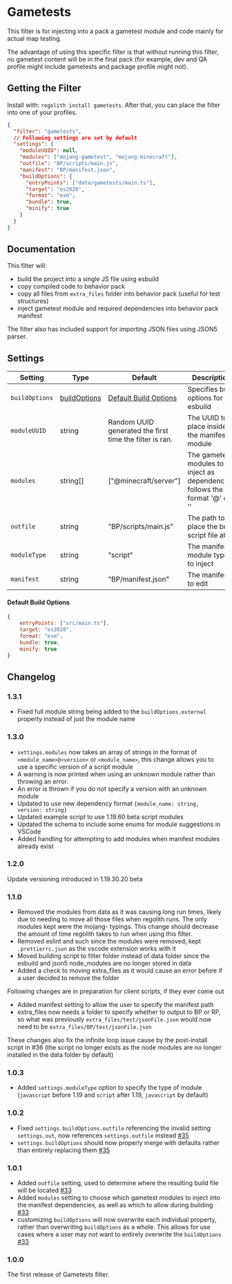 # Gametests

This filter is for injecting into a pack a gametest module and code mainly for actual map testing.

The advantage of using this specific filter is that without running this filter, no gametest content will be in the final pack (for example, dev and QA profile might include gametests and package profile might not).

## Getting the Filter

Install with: `regolith install gametests`. After that, you can place the filter into one of your profiles.

```json
{
  "filter": "gametests",
  // Following settings are set by default
  "settings": {
    "moduleUUID": null,
    "modules": ["mojang-gametest", "mojang-minecraft"],
    "outfile": "BP/scripts/main.js",
    "manifest": "BP/manifest.json",
    "buildOptions": {
      "entryPoints": ["data/gametests/main.ts"],
      "target": "es2020",
      "format": "esm",
      "bundle": true,
      "minify": true
    }
  }
}
```

## Documentation

This filter will:

- build the project into a single JS file using esbuild
- copy compiled code to behavior pack
- copy all files from `extra_files` folder into behavior pack (useful for test structures)
- inject gametest module and required dependencies into behavior pack manifest

The filter also has included support for importing JSON files using JSON5 parser.

## Settings

| Setting        | Type                                                     | Default                                                 | Description                                                                                           |
| -------------- | -------------------------------------------------------- | ------------------------------------------------------- | ----------------------------------------------------------------------------------------------------- |
| `buildOptions` | [buildOptions](https://esbuild.github.io/api/#build-api) | [Default Build Options](#default-build-options)         | Specifies build options for esbuild                                                                   |
| `moduleUUID`   | string                                                   | Random UUID generated the first time the filter is ran. | The UUID to place inside the manifest module                                                          |
| `modules`      | string[]                                                 | ["@minecraft/server"]                                   | The gametest modules to inject as dependencies, follows the format '<module>@<version>' or '<module>' |
| `outfile`      | string                                                   | "BP/scripts/main.js"                                    | The path to place the built script file at                                                            |
| `moduleType`   | string                                                   | "script"                                                | The manifest module type to inject                                                                    |
| `manifest`     | string                                                   | "BP/manifest.json"                                      | The manifest to edit                                                                                  |

#### Default Build Options

```js
{
    entryPoints: ["src/main.ts"],
    target: "es2020",
    format: "esm",
    bundle: true,
    minify: true
}
```

## Changelog

### 1.3.1

- Fixed full module string being added to the `buildOptions.external` property instead of just the module name

### 1.3.0

- `settings.modules` now takes an array of strings in the format of `<module_name>@<version>` or `<module_name>`, this change allows you to use a specific version of a script module
- A warning is now printed when using an unknown module rather than throwing an error.
- An error is thrown if you do not specify a version with an unknown module
- Updated to use new dependency format `{module_name: string, version: string}`
- Updated example script to use 1.19.60 beta script modules
- Updated the schema to include some enums for module suggestions in VSCode
- Added handling for attempting to add modules when manifest modules already exist

### 1.2.0

Update versioning introduced in 1.19.30.20 beta

### 1.1.0

- Removed the modules from data as it was causing long run times, likely due to needing to move all those files when regolith runs. The only modules kept were the mojang- typings. This change should decrease the amount of time regolith takes to run when using this filter.
- Removed eslint and such since the modules were removed, kept `.prettierrc.json` as the vscode extension works with it
- Moved building script to filter folder instead of data folder since the esbuild and json5 node_modules are no longer stored in data
- Added a check to moving extra_files as it would cause an error before if a user decided to remove the folder

Following changes are in preparation for client scripts, if they ever come out

- Added manifest setting to allow the user to specify the manifest path
- extra_files now needs a folder to specify whether to output to BP or RP, so what was previously `extra_files/test/jsonFile.json` would now need to be `extra_files/BP/test/jsonFile.json`

These changes also fix the infinite loop issue cause by the post-install script in #36 (the script no longer exists as the node modules are no longer installed in the data folder by default)

### 1.0.3

- Added `settings.moduleType` option to specify the type of module (`javascript` before 1.19 and `script` after 1.19, `javascript` by default)

### 1.0.2

- Fixed `settings.buildOptions.outfile` referencing the invalid setting `settings.out`, now references `settings.outfile` instead [#35](https://github.com/Bedrock-OSS/regolith-filters/pull/35)
- `settings.buildOptions` should now properly merge with defaults rather than entirely replacing them [#35](https://github.com/Bedrock-OSS/regolith-filters/pull/35)

### 1.0.1

- Added `outfile` setting, used to determine where the resulting build file will be located [#33](https://github.com/Bedrock-OSS/regolith-filters/pull/33)
- Added `modules` setting to choose which gametest modules to inject into the manifest dependencies, as well as which to allow during building [#33](https://github.com/Bedrock-OSS/regolith-filters/pull/33)
- customizing `buildOptions` will now overwrite each individual property, rather than overwriting `buildOptions` as a whole. This allows for use cases where a user may not want to entirely overwrite the `buildOptions` [#33](https://github.com/Bedrock-OSS/regolith-filters/pull/33)

### 1.0.0

The first release of Gametests filter.
